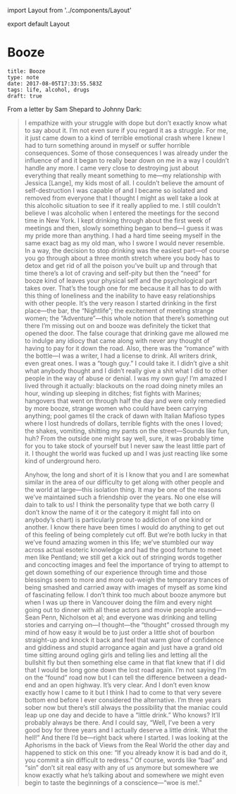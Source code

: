 import Layout from '../components/Layout'

export default Layout

# Booze

```
title: Booze
type: note
date: 2017-08-05T17:33:55.583Z
tags: life, alcohol, drugs
draft: true
```

From a letter by Sam Shepard to Johnny Dark:

> I empathize with your struggle with dope but don’t exactly know what to say about it. I’m not even sure if you regard it as a struggle. For me, it just came down to a kind of terrible emotional crash where I knew I had to turn something around in myself or suffer horrible consequences. Some of those consequences I was already under the influence of and it began to really bear down on me in a way I couldn’t handle any more. I came very close to destroying just about everything that really meant something to me—my relationship with Jessica [Lange], my kids most of all. I couldn’t believe the amount of self-destruction I was capable of and I became so isolated and removed from everyone that I thought I might as well take a look at this alcoholic situation to see if it really applied to me. I still couldn’t believe I was alcoholic when I entered the meetings for the second time in New York. I kept drinking through about the first week of meetings and then, slowly something began to bend—I guess it was my pride more than anything. I had a hard time seeing myself in the same exact bag as my old man, who I swore I would never resemble. In a way, the decision to stop drinking was the easiest part—of course you go through about a three month stretch where you body has to detox and get rid of all the poison you’ve built up and through that time there’s a lot of craving and self-pity but then the “need” for booze kind of leaves your physical self and the psychological part takes over. That’s the tough one for me because it all has to do with this thing of loneliness and the inability to have easy relationships with other people. It’s the very reason I started drinking in the first place—the bar, the “Nightlife”; the excitement of meeting strange women; the “Adventure”—this whole notion that there’s something out there I’m missing out on and booze was definitely the ticket that opened the door. The false courage that drinking gave me allowed me to indulge any idiocy that came along with never any thought of having to pay for it down the road. Also, there was the “romance” with the bottle—I was a writer, I had a license to drink. All writers drink, even great ones. I was a “tough guy.” I could take it. I didn’t give a shit what anybody thought and I didn’t really give a shit what I did to other people in the way of abuse or denial. I was my own guy! I’m amazed I lived through it actually: blackouts on the road doing ninety miles an hour, winding up sleeping in ditches; fist fights with Marines; hangovers that went on through half the day and were only remedied by more booze, strange women who could have been carrying anything; pool games til the crack of dawn with Italian Mafioso types where I lost hundreds of dollars, terrible fights with the ones I loved; the shakes, vomiting, shitting my pants on the street—Sounds like fun, huh? From the outside one might say well, sure, it was probably time for you to take stock of yourself but I never saw the least little part of it. I thought the world was fucked up and I was just reacting like some kind of underground hero.
>
> Anyhow, the long and short of it is I know that you and I are somewhat similar in the area of our difficulty to get along with other people and the world at large—this isolation thing. It may be one of the reasons we’ve maintained such a friendship over the years. No one else will dain to talk to us! I think the personality type that we both carry (I don’t know the name of it or the category it might fall into on anybody’s chart) is particularly prone to addiction of one kind or another. I know there have been times I would do anything to get out of this feeling of being completely cut off. But we’re both lucky in that we’ve found amazing women in this life; we’ve stumbled our way across actual esoteric knowledge and had the good fortune to meet men like Pentland; we still get a kick out of stringing words together and concocting images and feel the importance of trying to attempt to get down something of our experience through time and those blessings seem to more and more out-weigh the temporary trances of being smashed and carried away with images of myself as some kind of fascinating fellow. I don’t think too much about booze anymore but when I was up there in Vancouver doing the film and every night going out to dinner with all these actors and movie people around—Sean Penn, Nicholson et al; and everyone was drinking and telling stories and carrying on—I thought—the “thought” crossed through my mind of how easy it would be to just order a little shot of bourbon straight-up and knock it back and feel that warm glow of confidence and giddiness and stupid arrogance again and just have a grand old time sitting around ogling girls and telling lies and letting all the bullshit fly but then something else came in that flat knew that if I did that I would be long gone down the lost road again. I’m not saying I’m on the “found” road now but I can tell the difference between a dead-end and an open highway. It’s very clear. And I don’t even know exactly how I came to it but I think I had to come to that very severe bottom end before I ever considered the alternative. I’m three years sober now but there’s still always the possibility that the maniac could leap up one day and decide to have a “little drink.” Who knows? It’ll probably always be there. And I could say, “Well, I’ve been a very good boy for three years and I actually deserve a little drink. What the hell!” And there I’d be—right back where I started. I was looking at the Aphorisms in the back of Views from the Real World the other day and happened to stick on this one: “If you already know it is bad and do it, you commit a sin difficult to redress.” Of course, words like “bad” and “sin” don’t sit real easy with any of us anymore but somewhere we know exactly what he’s talking about and somewhere we might even begin to taste the beginnings of a conscience—“woe is me!.”
